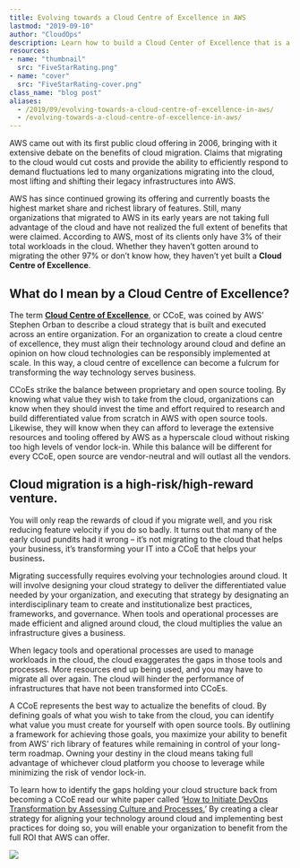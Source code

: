 ```yaml
---
title: Evolving towards a Cloud Centre of Excellence in AWS
lastmod: "2019-09-10"
author: "CloudOps"
description: Learn how to build a Cloud Center of Excellence that is a fulcrum for transforming the way technology serves the business.
resources:
- name: "thumbnail"
  src: "FiveStarRating.png"
- name: "cover"
  src: "FiveStarRating-cover.png"
class_name: "blog post"
aliases:
  - /2019/09/evolving-towards-a-cloud-centre-of-excellence-in-aws/
  - /evolving-towards-a-cloud-centre-of-excellence-in-aws/
---
```


<p>AWS came out with its first public cloud offering in 2006, bringing with it extensive debate on the benefits of cloud migration. Claims that migrating to the cloud would cut costs and provide the ability to efficiently respond to demand fluctuations led to many organizations migrating into the cloud, most lifting and shifting their legacy infrastructures into AWS.</p>

<p>AWS has since continued growing its offering and currently boasts the highest market share and richest library of features. Still, many organizations that migrated to AWS in its early years are not taking full advantage of the cloud and have not realized the full extent of benefits that were claimed. According to AWS, most of its clients only have 3% of their total workloads in the cloud. Whether they haven’t gotten around to migrating the other 97% or don’t know how, they haven’t yet built a <strong>Cloud Centre of Excellence</strong>.</p>

<h2><strong>What do I mean by a Cloud Centre of Excellence?</strong></h2>

<p>The term <strong><a href="https://medium.com/aws-enterprise-collection/how-to-create-a-cloud-center-of-excellence-in-your-enterprise-8ed3a97adcc6" target="_blank" rel="noreferrer noopener" aria-label=" (opens in a new tab)">Cloud Centre of Excellence</a></strong>, or CCoE, was coined by AWS’ Stephen Orban to describe a cloud strategy that is built and executed across an entire organization. For an organization to create a cloud centre of excellence, they must align their technology around cloud and define an opinion on how cloud technologies can be responsibly implemented at scale. In this way, a cloud centre of excellence can become a fulcrum for transforming the way technology serves business.</p>

<p>CCoEs strike the balance between proprietary and open source tooling. By knowing what value they wish to take from the cloud, organizations can know when they should invest the time and effort required to research and build differentiated value from scratch in AWS with open source tools. Likewise, they will know when they can afford to leverage the extensive resources and tooling offered by AWS as a hyperscale cloud without risking too high levels of vendor lock-in. While this balance will be different for every CCoE,<strong> </strong>open source are vendor-neutral and will outlast all the vendors.</p>

<h2><strong>Cloud migration is a high-risk/high-reward venture.&nbsp;</strong></h2>

<p>You will only reap the rewards of cloud if you migrate well, and you risk reducing feature velocity if you do so badly. It turns out that many of the early cloud pundits had it wrong – it’s not migrating to the cloud that helps your business, it’s transforming your IT into a CCoE that helps your business<strong>.&nbsp;</strong></p>

<p>Migrating successfully requires evolving your technologies around cloud. It will involve designing your cloud strategy to deliver the differentiated value needed by your organization, and executing that strategy by designating an interdisciplinary team to create and institutionalize best practices, frameworks, and governance. When tools and operational processes are made efficient and aligned around cloud, the cloud multiplies the value an infrastructure gives a business.</p>

<p>When legacy tools and operational processes are used to manage workloads in the cloud, the cloud exaggerates the gaps in those tools and processes. More resources end up being used, and you may have to migrate all over again. The cloud will hinder the performance of infrastructures that have not been transformed into CCoEs.</p>

<p>A CCoE represents the best way to actualize the benefits of cloud. By defining goals of what you wish to take from the cloud, you can identify what value you must create for yourself with open source tools. By outlining a framework for achieving those goals, you maximize your ability to benefit from AWS’ rich library of features while remaining in control of your long-term roadmap. Owning your destiny in the cloud means taking full advantage of whichever cloud platform you choose to leverage while minimizing the risk of vendor lock-in.</p>

<p>To learn how to identify the gaps holding your cloud structure back from becoming a CCoE<strong> </strong>read our white paper called ‘<a rel="noreferrer noopener" aria-label=" (opens in a new tab)" href="https://info.cloudops.com/initiate-devops-transformation-by-assessing-culture-and-processes?utm_source=CCoE%20Blog%20Post&amp;utm_medium=Download%20this%20white%20paper%20text&amp;utm_campaign=DevOps%20Transformation%20white%20paper" target="_blank">How to Initiate DevOps Transformation by Assessing Culture and Processes.</a>’ By creating a clear strategy for aligning your technology around cloud and implementing best practices for doing so, you will enable your organization to benefit from the full ROI that AWS can offer.</p>

<div class="row">
    <div class="col-xl-8 offset-xl-2 col-lg-10 offset-lg-1 col-md-10 offset-md-1 col-sm-12 col-xs-12 cta-image">
    <a href="/white-papers/how-to-initiate-devops-transformation-by-assessing-culture-and-processes/">
      <img src="/images/blog/cta/white-paper.jpeg">
    </a>
    </div>
</div>